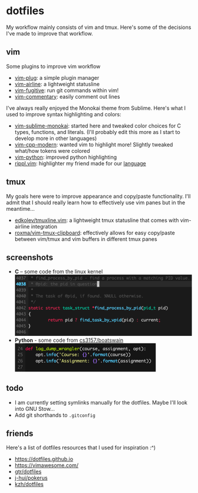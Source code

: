 dotfiles
======
My workflow mainly consists of vim and tmux. Here's some of the decisions I've made to improve that workflow.

vim
---
Some plugins to improve vim workflow
- [vim-plug](https://github.com/junegunn/vim-plug): a simple plugin manager
- [vim-airline](https://github.com/vim-airline/vim-airline): a lightweight statusline
- [vim-fugitive](https://github.com/tpope/vim-fugitive): run git commands within vim!
- [vim-commentary](https://github.com/tpope/vim-commentary): easily comment out lines

I've always really enjoyed the Monokai theme from Sublime. Here's what I used to improve syntax highlighting and colors:
- [vim-sublime-monokai](https://github.com/ErichDonGubler/vim-sublime-monokai): started here and tweaked color choices for C types, functions, and literals. (I'll probably edit this more as I start to develop more in other languages)
- [vim-cpp-modern](https://github.com/bfrg/vim-cpp-modern): wanted vim to highlight more! Slightly tweaked what/how tokens were colored
- [vim-python](https://github.com/vim-python/python-syntax): improved python highlighting
- [rippl.vim](https://github.com/al3623/rippl.vim): highlighter my friend made for our [language](https://github.com/al3623/rippl)

tmux
----
My goals here were to improve appearance and copy/paste functionality. I'll admit that I should really learn how to effectively use vim panes but in the meantime...
- [edkolev/tmuxline.vim](https://github.com/edkolev/tmuxline.vim): a lightweight tmux statusline that comes with vim-airline integration
- [roxma/vim-tmux-clipboard](https://github.com/roxma/vim-tmux-clipboard): effectively allows for easy copy/paste between vim/tmux and vim buffers in different tmux panes

screenshots
-----------
- **C** – some code from the linux kernel  
![find_process_by_pid()](c_snippet.png)
- **Python** - some code from [cs3157/boatswain](https://github.com/cs3157/boatswain)  
![python_snippet](python_snippet.png)

todo
----
-  I am currently setting symlinks manually for the dotfiles. Maybe I'll look into GNU Stow... 
-  Add git shorthands to `.gitconfig`

friends
-------
Here's a list of dotfiles resources that I used for inspiration :^)
- https://dotfiles.github.io
- https://vimawesome.com/
- [gtr/dotfiles](https://github.com/gtr/dotfiles)
- [j-hui/pokerus](https://github.com/j-hui/pokerus)
- [kzh/dotfiles](https://github.com/kzh/dotfiles)
